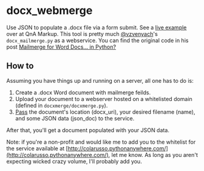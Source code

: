 # docx_webmerge
Use JSON to populate a .docx file via a form submit. See a [live example](http://www.qnamarkup.org/docxmerge/) over at QnA Markup. This tool is pretty much [@vzvenyach](https://gist.github.com/vzvenyach)'s `docx_mailmerge.py` as a webservice. You can find the original code in his post [Mailmerge for Word Docs... in Python?](https://esq.io/blog/posts/python-docx-mailmerge/)

## How to

Assuming  you have things up and running on a server, all one has to do is: 

1. Create a .docx Word document with mailmerge feilds. 
2. Upload your document to a webserver hosted on a whitelisted domain (defined in `docxmerge/docxmerge.py`). 
3. [Pass](http://www.qnamarkup.org/docxmerge/) the document's location (docx_uri), your desired filename (name), and some JSON data (json_doc) to the service.

After that, you'll get a document populated with your JSON data.

Note: if you're a non-profit and would like me to add you to the whitelist for the service available at [http://colarusso.pythonanywhere.com/](http://colarusso.pythonanywhere.com/), let me know. As long as you aren't expecting wicked crazy volume, I'll probably add you. 
